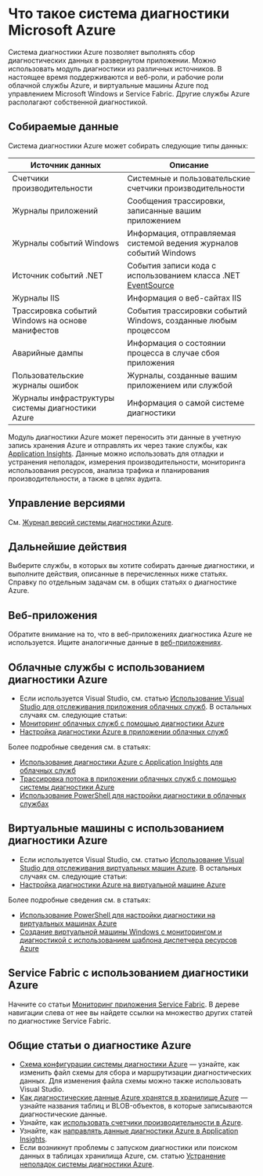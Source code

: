 <properties
	pageTitle="Общие сведения о диагностике Azure"
	description="Диагностику Azure можно использовать для отладки, оценки производительности, мониторинга, а также анализа трафика в облачных службах, на виртуальных машинах и в Service Fabric."
	services="multiple"
	documentationCenter=".net"
	authors="rboucher"
	manager="jwhit"
	editor=""/>

<tags
	ms.service="multiple"
	ms.workload="na"
	ms.tgt_pltfrm="na"
	ms.devlang="dotnet"
	ms.topic="article"
	ms.date="06/02/2016"
	ms.author="robb"/>


# Что такое система диагностики Microsoft Azure


Система диагностики Azure позволяет выполнять сбор диагностических данных в развернутом приложении. Можно использовать модуль диагностики из различных источников. В настоящее время поддерживаются и веб-роли, и рабочие роли облачной службы Azure, и виртуальные машины Azure под управлением Microsoft Windows и Service Fabric. Другие службы Azure располагают собственной диагностикой.

## Собираемые данные

Система диагностики Azure может собирать следующие типы данных:

Источник данных|Описание
---|---
Счетчики производительности | Системные и пользовательские счетчики производительности
Журналы приложений | Сообщения трассировки, записанные вашим приложением
Журналы событий Windows | Информация, отправляемая системой ведения журналов событий Windows
Источник событий .NET | События записи кода с использованием класса .NET [EventSource](https://msdn.microsoft.com/library/system.diagnostics.tracing.eventsource.aspx)
Журналы IIS | Информация о веб-сайтах IIS
Трассировка событий Windows на основе манифестов | События трассировки событий Windows, созданные любым процессом
Аварийные дампы | Информация о состоянии процесса в случае сбоя приложения
Пользовательские журналы ошибок | Журналы, созданные вашим приложением или службой
Журналы инфраструктуры системы диагностики Azure|Информация о самой системе диагностики

Модуль диагностики Azure может переносить эти данные в учетную запись хранения Azure и отправлять их через такие службы, как [Application Insights](./application-insights/app-insights-cloudservices.md). Данные можно использовать для отладки и устранения неполадок, измерения производительности, мониторинга использования ресурсов, анализа трафика и планирования производительности, а также в целях аудита.


## Управление версиями
См. [Журнал версий системы диагностики Azure](azure-diagnostics-versioning-history.md).

## Дальнейшие действия
Выберите службы, в которых вы хотите собирать данные диагностики, и выполните действия, описанные в перечисленных ниже статьях. Справку по отдельным задачам см. в общих статьях о диагностике Azure.

## Веб-приложения
Обратите внимание на то, что в веб-приложениях диагностика Azure не используется. Ищите аналогичные данные в [веб-приложениях](./app-service-web/web-sites-enable-diagnostic-log.md).

## Облачные службы с использованием диагностики Azure
- Если используется Visual Studio, см. статью [Использование Visual Studio для отслеживания приложения облачных служб](./vs-azure-tools-debug-cloud-services-virtual-machines.md). В остальных случаях см. следующие статьи:
- [Мониторинг облачных служб с помощью диагностики Azure](./cloud-services/cloud-services-how-to-monitor.md)
- [Настройка диагностики Azure в приложении облачных служб](./cloud-services/cloud-services-dotnet-diagnostics.md)

Более подробные сведения см. в статьях:

- [Использование диагностики Azure с Application Insights для облачных служб](./application-insights/app-insights-cloudservices.md)
- [Трассировка потока в приложении облачных служб с помощью системы диагностики Azure](./cloud-services/cloud-services-dotnet-diagnostics-trace-flow.md)
- [Использование PowerShell для настройки диагностики в облачных службах](./virtual-machines/virtual-machines-windows-ps-extensions-diagnostics.md)


## Виртуальные машины с использованием диагностики Azure
- Если используется Visual Studio, см. статью [Использование Visual Studio для отслеживания виртуальных машин Azure](./vs-azure-tools-debug-cloud-services-virtual-machines.md). В остальных случаях см. следующие статьи:
- [Настройка диагностики Azure на виртуальной машине Azure](./virtual-machines-dotnet-diagnostics.md)

Более подробные сведения см. в статьях:

- [Использование PowerShell для настройки диагностики на виртуальных машинах Azure](./virtual-machines/virtual-machines-windows-ps-extensions-diagnostics.md)
- [Создание виртуальной машины Windows с мониторингом и диагностикой с использованием шаблона диспетчера ресурсов Azure](./virtual-machines/virtual-machines-windows-extensions-diagnostics-template.md)

## Service Fabric с использованием диагностики Azure
Начните со статьи [Мониторинг приложения Service Fabric](./service-fabric/service-fabric-diagnostics-how-to-monitor-and-diagnose-services-locally.md). В дереве навигации слева от нее вы найдете ссылки на множество других статей по диагностике Service Fabric.

## Общие статьи о диагностике Azure
- [Схема конфигурации системы диагностики Azure](https://msdn.microsoft.com/library/azure/mt634524.aspx) — узнайте, как изменить файл схемы для сбора и маршрутизации диагностических данных. Для изменения файла схемы можно также использовать Visual Studio.
- [Как диагностические данные Azure хранятся в хранилище Azure](./cloud-services/cloud-services-dotnet-diagnostics-storage.md) — узнайте названия таблиц и BLOB-объектов, в которые записываются диагностические данные.
- Узнайте, как [использовать счетчики производительности в Azure](./cloud-services/cloud-services-dotnet-diagnostics-performance-counters.md).
- Узнайте, как [направлять данные диагностики Azure в Application Insights](./azure-diagnostics-configure-applicationinsights.md).
- Если возникнут проблемы с запуском диагностики или поиском данных в таблицах хранилища Azure, см. статью [Устранение неполадок системы диагностики Azure](./azure-diagnostics-troubleshooting.md).

<!---HONumber=AcomDC_0608_2016-->